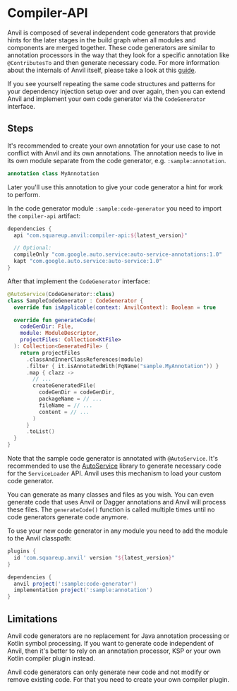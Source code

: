 # Compiler-API

Anvil is composed of several independent code generators that provide hints for the later stages
in the build graph when all modules and components are merged together. These code generators
are similar to annotation processors in the way that they look for a specific annotation like
`@ContributesTo` and then generate necessary code. For more information about the internals of
Anvil itself, please take a look at this [guide](../docs/INTERNALS.md).

If you see yourself repeating the same code structures and patterns for your dependency injection
setup over and over again, then you can extend Anvil and implement your own code generator via
the `CodeGenerator` interface.

## Steps

It's recommended to create your own annotation for your use case to not conflict with Anvil and
its own annotations. The annotation needs to live in its own module separate from the code
generator, e.g. `:sample:annotation`.

```kotlin
annotation class MyAnnotation
```

Later you'll use this annotation to give your code generator a hint for work to perform.

In the code generator module `:sample:code-generator` you need to import the `compiler-api`
artifact:

```groovy
dependencies {
  api "com.squareup.anvil:compiler-api:${latest_version}"

  // Optional:
  compileOnly "com.google.auto.service:auto-service-annotations:1.0"
  kapt "com.google.auto.service:auto-service:1.0"
}
```

After that implement the `CodeGenerator` interface:

```kotlin
@AutoService(CodeGenerator::class)
class SampleCodeGenerator : CodeGenerator {
  override fun isApplicable(context: AnvilContext): Boolean = true

  override fun generateCode(
    codeGenDir: File,
    module: ModuleDescriptor,
    projectFiles: Collection<KtFile>
  ): Collection<GeneratedFile> {
    return projectFiles
      .classAndInnerClassReferences(module)
      .filter { it.isAnnotatedWith(FqName("sample.MyAnnotation")) }
      .map { clazz ->
        // ...
        createGeneratedFile(
          codeGenDir = codeGenDir,
          packageName = // ...
          fileName = // ...
          content = // ...
        )
      }
      .toList()
  }
}
```

Note that the sample code generator is annotated with `@AutoService`. It's recommended to use the
[AutoService](https://github.com/google/auto/tree/master/service) library to generate necessary
code for the `ServiceLoader` API. Anvil uses this mechanism to load your custom code generator.

You can generate as many classes and files as you wish. You can even generate code that uses Anvil
or Dagger annotations and Anvil will process these files. The `generateCode()` function is called
multiple times until no code generators generate code anymore.

To use your new code generator in any module you need to add the module to the Anvil classpath:

```groovy
plugins {
  id 'com.squareup.anvil' version "${latest_version}"
}

dependencies {
  anvil project(':sample:code-generator')
  implementation project(':sample:annotation')
}
```

## Limitations

Anvil code generators are no replacement for Java annotation processing or Kotlin symbol processing.
If you want to generate code independent of Anvil, then it's better to rely on an annotation
processor, KSP or your own Kotlin compiler plugin instead.

Anvil code generators can only generate new code and not modify or remove existing code. For that
you need to create your own compiler plugin.
